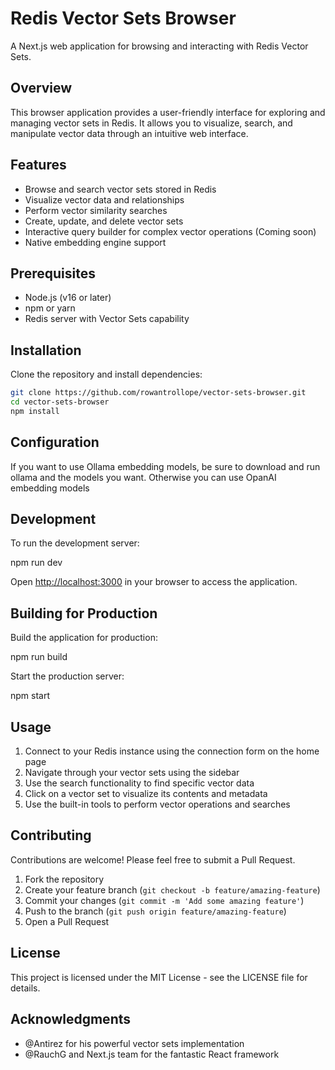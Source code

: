 # Redis Vector Sets Browser

A Next.js web application for browsing and interacting with Redis Vector Sets.

## Overview

This browser application provides a user-friendly interface for exploring and managing vector sets in Redis. It allows you to visualize, search, and manipulate vector data through an intuitive web interface.

## Features

- Browse and search vector sets stored in Redis
- Visualize vector data and relationships
- Perform vector similarity searches
- Create, update, and delete vector sets
- Interactive query builder for complex vector operations (Coming soon)
- Native embedding engine support

## Prerequisites

- Node.js (v16 or later)
- npm or yarn
- Redis server with Vector Sets capability

## Installation

Clone the repository and install dependencies:

```bash
git clone https://github.com/rowantrollope/vector-sets-browser.git
cd vector-sets-browser
npm install
```

## Configuration

If you want to use Ollama embedding models, be sure to download and run ollama and the models you want.  Otherwise you can use OpanAI embedding models

## Development

To run the development server:

npm run dev


Open [http://localhost:3000](http://localhost:3000) in your browser to access the application.

## Building for Production

Build the application for production:

npm run build

Start the production server:

npm start

## Usage

1. Connect to your Redis instance using the connection form on the home page
2. Navigate through your vector sets using the sidebar
3. Use the search functionality to find specific vector data
4. Click on a vector set to visualize its contents and metadata
5. Use the built-in tools to perform vector operations and searches

## Contributing

Contributions are welcome! Please feel free to submit a Pull Request.

1. Fork the repository
2. Create your feature branch (`git checkout -b feature/amazing-feature`)
3. Commit your changes (`git commit -m 'Add some amazing feature'`)
4. Push to the branch (`git push origin feature/amazing-feature`)
5. Open a Pull Request

## License

This project is licensed under the MIT License - see the LICENSE file for details.

## Acknowledgments

- @Antirez for his powerful vector sets implementation
- @RauchG and Next.js team for the fantastic React framework
